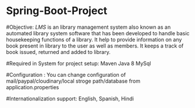 # Spring-Boot-Project

#Objective:
*LMS* is an library management system also known as an automated library system software that has been developed to handle basic housekeeping functions of a library.
It help to provide information on any book present in library to the user as well as members. It keeps a track of book issued, returned and added to library.

#Required in System for project setup:
Maven
Java 8
MySql

#Configuration :
You can change configuration of mail/paypal/cloudinary/local stroge path/database from application.properties

#Internationalization support:
English, Spanish, Hindi









